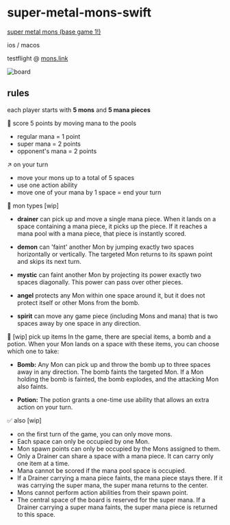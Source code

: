 # super-metal-mons-swift
[super metal mons (base game 1!)](https://x.com/supermetalx/status/1637955176035241984)

ios / macos

testflight @ [mons.link](https://mons.link)

![board](https://github.com/grachyov/super-metal-mons-swift/assets/7680193/ca624920-6d5d-4335-b20d-35073cc42bdc)

## rules

each player starts with **5 mons** and **5 mana pieces**

🎯 score 5 points by moving mana to the pools
* regular mana = 1 point
* super mana = 2 points
* opponent's mana = 2 points

↗️ on your turn
* move your mons up to a total of 5 spaces
* use one action ability
* move one of your mana by 1 space = end your turn


🪺 mon types [wip]
* **drainer** can pick up and move a single mana piece. When it lands on a space containing a mana piece, it picks up the piece. If it reaches a mana pool with a mana piece, that piece is instantly scored.

* **demon** can 'faint' another Mon by jumping exactly two spaces horizontally or vertically. The targeted Mon returns to its spawn point and skips its next turn.

* **mystic** can faint another Mon by projecting its power exactly two spaces diagonally. This power can pass over other pieces.

* **angel** protects any Mon within one space around it, but it does not protect itself or other Mons from the bomb.

* **spirit** can move any game piece (including Mons and mana) that is two spaces away by one space in any direction.

🤚 [wip] pick up items
In the game, there are special items, a bomb and a potion. When your Mon lands on a space with these items, you can choose which one to take:

* **Bomb:** Any Mon can pick up and throw the bomb up to three spaces away in any direction. The bomb faints the targeted Mon. If a Mon holding the bomb is fainted, the bomb explodes, and the attacking Mon also faints.

* **Potion:** The potion grants a one-time use ability that allows an extra action on your turn.

✅ also [wip]
* on the first turn of the game, you can only move mons.
* Each space can only be occupied by one Mon.
* Mon spawn points can only be occupied by the Mons assigned to them.
* Only a Drainer can share a space with a mana piece. It can carry only one item at a time.
* Mana cannot be scored if the mana pool space is occupied.
* If a Drainer carrying a mana piece faints, the mana piece stays there. If it was carrying the super mana, the super mana returns to the center.
* Mons cannot perform action abilities from their spawn point.
* The central space of the board is reserved for the super mana. If a Drainer carrying a super mana faints, the super mana piece is returned to this space.
